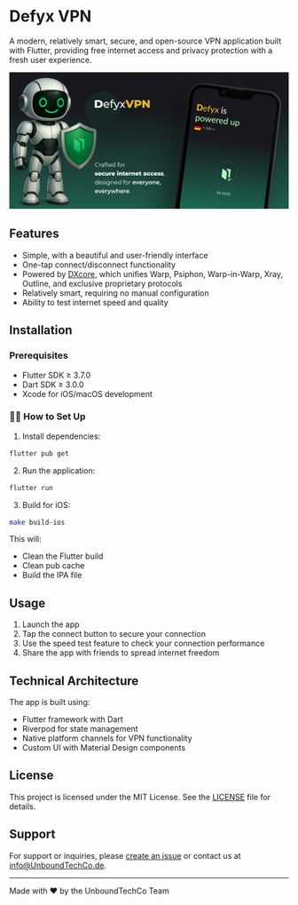 # Defyx VPN

A modern, relatively smart, secure, and open-source VPN application built with Flutter, providing free internet access and privacy protection with a fresh user experience.

![Cover](.github/images/cover.jpg)

## Features

- Simple, with a beautiful and user-friendly interface
- One-tap connect/disconnect functionality
- Powered by [DXcore](https://github.com/UnboundTechCo/DXcore), which unifies Warp, Psiphon, Warp-in-Warp, Xray, Outline, and exclusive proprietary protocols
- Relatively smart, requiring no manual configuration
- Ability to test internet speed and quality

## Installation

### Prerequisites

- Flutter SDK ≥ 3.7.0
- Dart SDK ≥ 3.0.0
- Xcode for iOS/macOS development

### 🧑‍💻 How to Set Up

1. Install dependencies:

```bash
flutter pub get
```

2. Run the application:

```bash
flutter run
```

3. Build for iOS:

```bash
make build-ios
```

This will:

- Clean the Flutter build
- Clean pub cache
- Build the IPA file

## Usage

1. Launch the app
2. Tap the connect button to secure your connection
3. Use the speed test feature to check your connection performance
4. Share the app with friends to spread internet freedom

## Technical Architecture

The app is built using:

- Flutter framework with Dart
- Riverpod for state management
- Native platform channels for VPN functionality
- Custom UI with Material Design components

## License

This project is licensed under the MIT License. See the [LICENSE](LICENSE) file for details.

## Support

For support or inquiries, please [create an issue](https://github.com/UnboundTechCo/defyxVPN/issues) or contact us at info@UnboundTechCo.de.

---

Made with ❤️ by the UnboundTechCo Team

